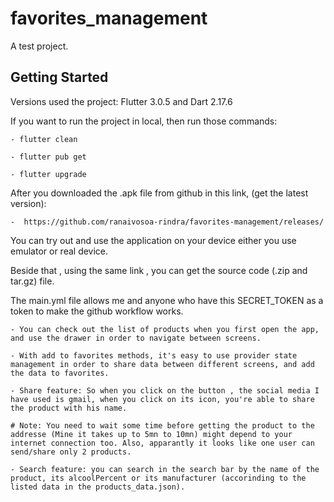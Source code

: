 # favorites_management

A test project.

## Getting Started

Versions used the project: Flutter 3.0.5 and Dart 2.17.6

If you want to run the project in local, then run those commands:

    - flutter clean

    - flutter pub get

    - flutter upgrade

After you downloaded the .apk file from github in this link, (get the latest version):

    -  https://github.com/ranaivosoa-rindra/favorites-management/releases/

You can try out and use the application on your device either you use emulator or real device.

Beside that , using the same link , you can get the source code (.zip and tar.gz) file.

The main.yml file allows me and anyone who have this SECRET_TOKEN as a token to make the github workflow works.

    - You can check out the list of products when you first open the app, and use the drawer in order to navigate between screens.

    - With add to favorites methods, it's easy to use provider state management in order to share data between different screens, and add the data to favorites.

    - Share feature: So when you click on the button , the social media I have used is gmail, when you click on its icon, you're able to share the product with his name.

    # Note: You need to wait some time before getting the product to the addresse (Mine it takes up to 5mn to 10mn) might depend to your internet connection too. Also, apparantly it looks like one user can send/share only 2 products.

    - Search feature: you can search in the search bar by the name of the product, its alcoolPercent or its manufacturer (accorinding to the listed data in the products_data.json).
